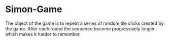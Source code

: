 # Simon-Game
The object of the game is to repeat a series of random tile clicks created by the game. After each round the sequence become progressively longer which makes it harder to remember.
